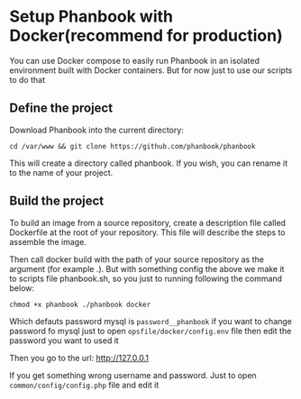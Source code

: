 # Setup Phanbook with Docker(recommend for production)

You can use Docker compose to easily run Phanbook in an isolated environment built with Docker containers. But for now just to use our scripts to do that

## Define the project

Download Phanbook into the current directory:

```
cd /var/www && git clone https://github.com/phanbook/phanbook
```
This will create a directory called phanbook. If you wish, you can rename it to the name of your project.

## Build the project

To build an image from a source repository, create a description file called Dockerfile at the root of your repository. This file will describe the steps to assemble the image.

Then call docker build with the path of your source repository as the argument (for example .). But with something config the above we make it to scripts file phanbook.sh, so you just to running following the command below:

```
chmod +x phanbook ./phanbook docker
```

Which defauts password mysql is ```password__phanbook``` if you want to change password fo mysql just to open ```opsfile/docker/config.env``` file then edit the password you want to used it


Then you go to the url: http://127.0.0.1

If you get something wrong username and password. Just to open ```common/config/config.php``` file and edit it
